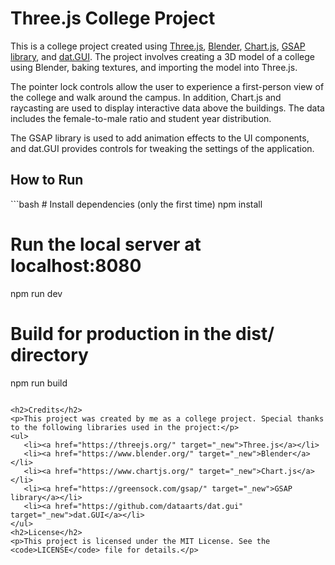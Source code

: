 <h1>Three.js College Project</h1>
<p>This is a college project created using <a href="https://threejs.org/" target="_new">Three.js</a>, <a href="https://www.blender.org/" target="_new">Blender</a>, <a href="https://www.chartjs.org/" target="_new">Chart.js</a>, <a href="https://greensock.com/gsap/" target="_new">GSAP library</a>, and <a href="https://github.com/dataarts/dat.gui" target="_new">dat.GUI</a>. The project involves creating a 3D model of a college using Blender, baking textures, and importing the model into Three.js.</p>
<p>The pointer lock controls allow the user to experience a first-person view of the college and walk around the campus. In addition, Chart.js and raycasting are used to display interactive data above the buildings. The data includes the female-to-male ratio and student year distribution.</p>
<p>The GSAP library is used to add animation effects to the UI components, and dat.GUI provides controls for tweaking the settings of the application.</p>
<h2>How to Run</h2>
```bash
# Install dependencies (only the first time)
npm install

# Run the local server at localhost:8080

npm run dev

# Build for production in the dist/ directory

npm run build

```

<h2>Credits</h2>
<p>This project was created by me as a college project. Special thanks to the following libraries used in the project:</p>
<ul>
   <li><a href="https://threejs.org/" target="_new">Three.js</a></li>
   <li><a href="https://www.blender.org/" target="_new">Blender</a></li>
   <li><a href="https://www.chartjs.org/" target="_new">Chart.js</a></li>
   <li><a href="https://greensock.com/gsap/" target="_new">GSAP library</a></li>
   <li><a href="https://github.com/dataarts/dat.gui" target="_new">dat.GUI</a></li>
</ul>
<h2>License</h2>
<p>This project is licensed under the MIT License. See the <code>LICENSE</code> file for details.</p>


```

